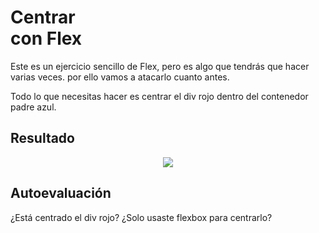 # Centrar <div> con Flex

Este es un ejercicio sencillo de Flex, pero es algo que tendrás que hacer varias veces. por ello vamos a atacarlo cuanto antes.

Todo lo que necesitas hacer es centrar el div rojo dentro del contenedor padre azul.

**Resultado**
---

<div align="center"><img src="../../../../README/flex-center.png"/></div>

**Autoevaluación**
---

¿Está centrado el div rojo?
¿Solo usaste flexbox para centrarlo?